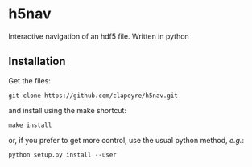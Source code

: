 # h5nav

Interactive navigation of an hdf5 file.
Written in python

## Installation

Get the files:
```
git clone https://github.com/clapeyre/h5nav.git
```

and install using the make shortcut:

```
make install
```

or, if you prefer to get more control, use the usual python method,
*e.g.*:

```
python setup.py install --user
```

